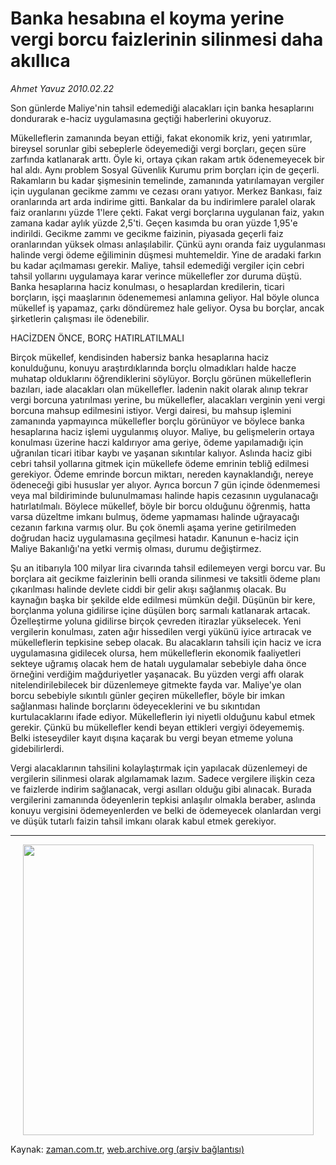 # Banka hesabına el koyma yerine vergi borcu faizlerinin silinmesi daha akıllıca

*Ahmet  Yavuz 2010.02.22*

<td class="columnist-detail">
<p>Son günlerde Maliye'nin tahsil edemediği alacakları için banka hesaplarını dondurarak e-haciz uygulamasına geçtiği haberlerini okuyoruz.</p>
<p>
<div id="haberMetinDiv">
<p>Mükelleflerin zamanında beyan ettiği, fakat ekonomik kriz, yeni yatırımlar, bireysel sorunlar gibi sebeplerle ödeyemediği vergi borçları, geçen süre zarfında katlanarak arttı. Öyle ki, ortaya çıkan rakam artık ödenemeyecek bir hal aldı. Aynı problem Sosyal Güvenlik Kurumu prim borçları için de geçerli. Rakamların bu kadar şişmesinin temelinde, zamanında yatırılamayan vergiler için uygulanan gecikme zammı ve cezası oranı yatıyor. Merkez Bankası, faiz oranlarında art arda indirime gitti. Bankalar da bu indirimlere paralel olarak faiz oranlarını yüzde 1'lere çekti. Fakat vergi borçlarına uygulanan faiz, yakın zamana kadar aylık yüzde 2,5'ti. Geçen kasımda bu oran yüzde 1,95'e indirildi. Gecikme zammı ve gecikme faizinin, piyasada geçerli faiz oranlarından yüksek olması anlaşılabilir. Çünkü aynı oranda faiz uygulanması halinde vergi ödeme eğiliminin düşmesi muhtemeldir. Yine de aradaki farkın bu kadar açılmaması gerekir. Maliye, tahsil edemediği vergiler için cebri tahsil yollarını uygulamaya karar verince mükellefler zor duruma düştü. Banka hesaplarına haciz konulması, o hesaplardan kredilerin, ticari borçların, işçi maaşlarının ödenememesi anlamına geliyor. Hal böyle olunca mükellef iş yapamaz, çarkı döndüremez hale geliyor. Oysa bu borçlar, ancak şirketlerin çalışması ile ödenebilir.
<p>HACİZDEN ÖNCE, BORÇ HATIRLATILMALI
<p>Birçok mükellef, kendisinden habersiz banka hesaplarına haciz konulduğunu, konuyu araştırdıklarında borçlu olmadıkları halde hacze muhatap olduklarını öğrendiklerini söylüyor. Borçlu görünen mükelleflerin bazıları, iade alacakları olan mükellefler. İadenin nakit olarak alınıp tekrar vergi borcuna yatırılması yerine, bu mükellefler, alacakları verginin yeni vergi borcuna mahsup edilmesini istiyor. Vergi dairesi, bu mahsup işlemini zamanında yapmayınca mükellefler borçlu görünüyor ve böylece banka hesaplarına haciz işlemi uygulanmış oluyor. Maliye, bu gelişmelerin ortaya konulması üzerine haczi kaldırıyor ama geriye, ödeme yapılamadığı için uğranılan ticari itibar kaybı ve yaşanan sıkıntılar kalıyor. Aslında haciz gibi cebri tahsil yollarına gitmek için mükellefe ödeme emrinin tebliğ edilmesi gerekiyor. Ödeme emrinde borcun miktarı, nereden kaynaklandığı, nereye ödeneceği gibi hususlar yer alıyor. Ayrıca borcun 7 gün içinde ödenmemesi veya mal bildiriminde bulunulmaması halinde hapis cezasının uygulanacağı hatırlatılmalı. Böylece mükellef, böyle bir borcu olduğunu öğrenmiş, hatta varsa düzeltme imkanı bulmuş, ödeme yapmaması halinde uğrayacağı cezanın farkına varmış olur. Bu çok önemli aşama yerine getirilmeden doğrudan haciz uygulamasına geçilmesi hatadır. Kanunun e-haciz için Maliye Bakanlığı'na yetki vermiş olması, durumu değiştirmez.
<p>Şu an itibarıyla 100 milyar lira civarında tahsil edilemeyen vergi borcu var. Bu borçlara ait gecikme faizlerinin belli oranda silinmesi ve taksitli ödeme planı çıkarılması halinde devlete ciddi bir gelir akışı sağlanmış olacak. Bu kaynağın başka bir şekilde elde edilmesi mümkün değil. Düşünün bir kere, borçlanma yoluna gidilirse içine düşülen borç sarmalı katlanarak artacak. Özelleştirme yoluna gidilirse birçok çevreden itirazlar yükselecek. Yeni vergilerin konulması, zaten ağır hissedilen vergi yükünü iyice artıracak ve mükelleflerin tepkisine sebep olacak. Bu alacakların tahsili için haciz ve icra uygulamasına gidilecek olursa, hem mükelleflerin ekonomik faaliyetleri sekteye uğramış olacak hem de hatalı uygulamalar sebebiyle daha önce örneğini verdiğim mağduriyetler yaşanacak. Bu yüzden vergi affı olarak nitelendirilebilecek bir düzenlemeye gitmekte fayda var. Maliye'ye olan borcu sebebiyle sıkıntılı günler geçiren mükellefler, böyle bir imkan sağlanması halinde borçlarını ödeyeceklerini ve bu sıkıntıdan kurtulacaklarını ifade ediyor. Mükelleflerin iyi niyetli olduğunu kabul etmek gerekir. Çünkü bu mükellefler kendi beyan ettikleri vergiyi ödeyememiş. Belki isteseydiler kayıt dışına kaçarak bu vergi beyan etmeme yoluna gidebilirlerdi.
<p>Vergi alacaklarının tahsilini kolaylaştırmak için yapılacak düzenlemeyi de vergilerin silinmesi olarak algılamamak lazım. Sadece vergilere ilişkin ceza ve faizlerde indirim sağlanacak, vergi asılları olduğu gibi alınacak. Burada vergilerini zamanında ödeyenlerin tepkisi anlaşılır olmakla beraber, aslında konuyu vergisini ödemeyenlerden ve belki de ödemeyecek olanlardan vergi ve düşük tutarlı faizin tahsil imkanı olarak kabul etmek gerekiyor.
<p>
<hr/>
<p align="center"><img border="0" src="http://web.archive.org/web/20110107022437im_/http://medya.zaman.com.tr/2010/02/22/vergi.jpg" width="465"/>
<p></p></p></p></p></p></p></p></p></div>
</p>
<a href="http://web.archive.org/web/20110107022437/mailto:ahmet.yavuz@zaman.com.tr">
</a></td>

Kaynak: [zaman.com.tr](http://zaman.com.tr/yazar.do?yazino=954156), [web.archive.org (arşiv bağlantısı)](http://web.archive.org/web/20110107022437/http://www.zaman.com.tr/yazar.do?yazino=954156)
